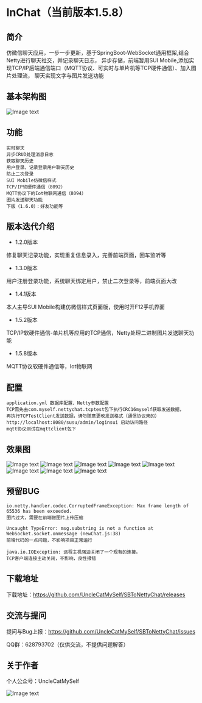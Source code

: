 # InChat（当前版本1.5.8）

## 简介
仿微信聊天应用，一步一步更新，基于SpringBoot-WebSocket通用框架,结合Netty进行聊天社交，并记录聊天日志，
异步存储，前端暂用SUI Mobile,添加实现TCP/IP后端通信端口（MQTT协议、可实时与单片机等TCP硬件通信）、加入图片处理流，
聊天实现文字与图片发送功能

## 基本架构图

![Image text](https://raw.githubusercontent.com/UncleCatMySelf/img-myself/master/img/nettychat/ggg1.png)

## 功能

    实时聊天
    异步CRUD处理消息日志
    获取聊天历史
    用户登录、记录登录用户聊天历史
    防止二次登录
    SUI Mobile仿微信样式
    TCP/IP软硬件通信（8092）
    MQTT协议下的Iot物联网通信（8094）
    图片发送聊天功能
    下版（1.6.0）：好友功能等

## 版本迭代介绍

* 1.2.0版本

修复聊天记录功能，实现重复信息录入，完善前端页面，回车监听等

* 1.3.0版本

用户注册登录功能，系统聊天绑定用户，禁止二次登录等，前端页面大改

* 1.4.1版本

本人主导SUI Mobile构建仿微信样式页面版，使用时开F12手机界面

* 1.5.2版本

TCP/IP软硬件通信-单片机等应用的TCP通信，Netty处理二进制图片发送聊天功能

* 1.5.8版本

MQTT协议软硬件通信等，Iot物联网

## 配置

    application.yml 数据库配置、Netty参数配置
    TCP需先去com.myself.nettychat.tcptest包下执行CRC16myself获取发送数据，
    再执行TCPTestClient发送数据，请勿随意更改发送格式（通信协议来的）
    http://localhost:8080/susu/admin/loginsui 启动访问路径
    mqtt协议测试在mqttclient包下

## 效果图 

![Image text](https://raw.githubusercontent.com/UncleCatMySelf/img-myself/master/img/nettychat/001%20(5).png)
![Image text](https://raw.githubusercontent.com/UncleCatMySelf/img-myself/master/img/nettychat/001%20(3).png)
![Image text](https://raw.githubusercontent.com/UncleCatMySelf/img-myself/master/img/nettychat/001%20(4).png)
![Image text](https://raw.githubusercontent.com/UncleCatMySelf/img-myself/master/img/nettychat/001%20(2).png)
![Image text](https://raw.githubusercontent.com/UncleCatMySelf/img-myself/master/img/nettychat/001%20(1).png)
![Image text](https://raw.githubusercontent.com/UncleCatMySelf/img-myself/master/img/nettychat/9.png)
![Image text](https://raw.githubusercontent.com/UncleCatMySelf/img-myself/master/img/nettychat/10.png)
![Image text](https://raw.githubusercontent.com/UncleCatMySelf/img-myself/master/img/nettychat/11.png)

## 预留BUG

```
io.netty.handler.codec.CorruptedFrameException: Max frame length of 65536 has been exceeded.
图片过大，需要在前端做图片上传压缩

Uncaught TypeError: msg.substring is not a function at WebSocket.socket.onmessage (newChat.js:38)
前端代码的一点问题，不影响项目正常运行

java.io.IOException: 远程主机强迫关闭了一个现有的连接。
TCP客户端连接主动关闭，不影响，良性报错
```

## 下载地址

下载地址：https://github.com/UncleCatMySelf/SBToNettyChat/releases

## 交流与提问

提问与Bug上报：https://github.com/UncleCatMySelf/SBToNettyChat/issues

QQ群：628793702（仅供交流，不提供问题解答）

## 关于作者

个人公众号：UncleCatMySelf

![Image text](https://raw.githubusercontent.com/UncleCatMySelf/img-myself/master/img/%E5%85%AC%E4%BC%97%E5%8F%B7.png)
